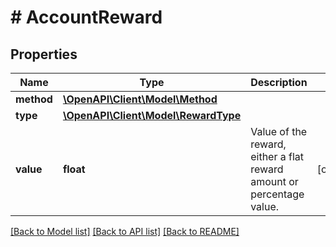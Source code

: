 # # AccountReward

## Properties

Name | Type | Description | Notes
------------ | ------------- | ------------- | -------------
**method** | [**\OpenAPI\Client\Model\Method**](Method.md) |  |
**type** | [**\OpenAPI\Client\Model\RewardType**](RewardType.md) |  |
**value** | **float** | Value of the reward, either a flat reward amount or percentage value. | [optional]

[[Back to Model list]](../../README.md#models) [[Back to API list]](../../README.md#endpoints) [[Back to README]](../../README.md)
